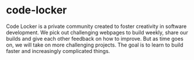 # code-locker
Code Locker is a private community created to foster creativity in software development. We pick out challenging webpages to build weekly, share our builds and give each other feedback on how to improve. But as time goes on, we will take on more challenging projects. The goal is to learn to build faster and increasingly complicated things.
